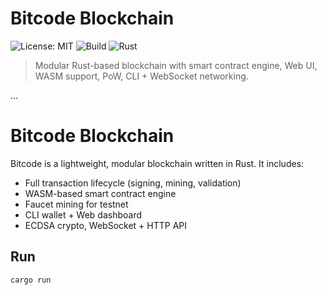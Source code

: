 # Bitcode Blockchain

![License: MIT](https://img.shields.io/badge/license-MIT-green.svg)
![Build](https://img.shields.io/badge/build-passing-brightgreen)
![Rust](https://img.shields.io/badge/rust-✓-orange)

> Modular Rust-based blockchain with smart contract engine, Web UI, WASM support, PoW, CLI + WebSocket networking.

...

# Bitcode Blockchain

Bitcode is a lightweight, modular blockchain written in Rust. It includes:

- Full transaction lifecycle (signing, mining, validation)
- WASM-based smart contract engine
- Faucet mining for testnet
- CLI wallet + Web dashboard
- ECDSA crypto, WebSocket + HTTP API

## Run

```bash
cargo run
